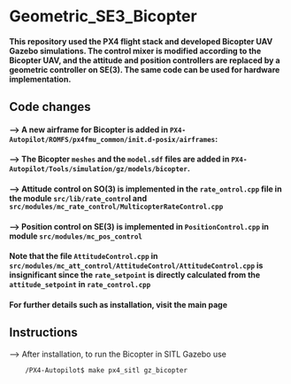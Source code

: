 # Geometric_SE3_Bicopter

#### This repository used the PX4 flight stack and developed Bicopter UAV Gazebo simulations. The control mixer is modified according to the Bicopter UAV, and the attitude and position controllers are replaced by a geometric controller on SE(3). The same code can be used for hardware implementation.


## Code changes

#### --> A new airframe for Bicopter is added in `PX4-Autopilot/ROMFS/px4fmu_common/init.d-posix/airframes`:

#### -->  The Bicopter `meshes` and the `model.sdf` files are added in `PX4-Autopilot/Tools/simulation/gz/models/bicopter`.

#### --> Attitude control on SO(3) is implemented in the `rate_ontrol.cpp` file in the module `src/lib/rate_contro`l and  `src/modules/mc_rate_control/MulticopterRateControl.cpp` 

#### --> Position control on SE(3) is implemented in `PositionControl.cpp` in module `src/modules/mc_pos_control`

#### Note that the file `AttitudeControl.cpp`  in `src/modules/mc_att_control/AttitudeControl/AttitudeControl.cpp` is insignificant since the `rate_setpoint` is directly calculated from the `attitude_setpoint` in `rate_control.cpp`

#### For further details such as installation, visit the main page 

## Instructions

--> After installation, to run the Bicopter in SITL Gazebo use 
```bash
    /PX4-Autopilot$ make px4_sitl gz_bicopter
```
